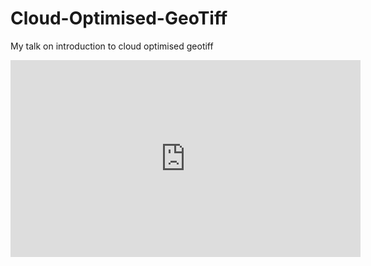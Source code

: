 # Cloud-Optimised-GeoTiff
My talk on introduction to cloud optimised geotiff

<p align="center">
<iframe width="560" height="315" src="https://www.youtube.com/embed/62OD60PfBUE" title="YouTube video player" frameborder="0" allow="accelerometer; autoplay; clipboard-write; encrypted-media; gyroscope; picture-in-picture" allowfullscreen></iframe>
</p>
